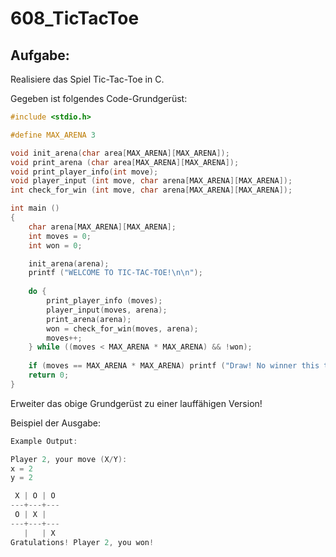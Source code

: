 # 608_TicTacToe

## Aufgabe:
Realisiere das Spiel Tic-Tac-Toe in C.

Gegeben ist folgendes Code-Grundgerüst:
``` C
#include <stdio.h>

#define MAX_ARENA 3

void init_arena(char area[MAX_ARENA][MAX_ARENA]);
void print_arena (char area[MAX_ARENA][MAX_ARENA]);
void print_player_info(int move);
void player_input (int move, char arena[MAX_ARENA][MAX_ARENA]);
int check_for_win (int move, char arena[MAX_ARENA][MAX_ARENA]);

int main ()
{
	char arena[MAX_ARENA][MAX_ARENA];
	int moves = 0;
	int won = 0;

	init_arena(arena);
	printf ("WELCOME TO TIC-TAC-TOE!\n\n");
	
	do {
		print_player_info (moves);
		player_input(moves, arena);
        print_arena(arena);
        won = check_for_win(moves, arena);
		moves++;
	} while ((moves < MAX_ARENA * MAX_ARENA) && !won);
	
	if (moves == MAX_ARENA * MAX_ARENA) printf ("Draw! No winner this time!\n");
	return 0;
}
```

Erweiter das obige Grundgerüst zu einer lauffähigen Version!

Beispiel der Ausgabe:
``` C
Example Output:

Player 2, your move (X/Y):
x = 2
y = 2

 X | O | O
---+---+---
 O | X |
---+---+---
   |   | X
Gratulations! Player 2, you won!
```
